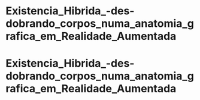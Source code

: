 # Existencia_Hibrida_-des-dobrando_corpos_numa_anatomia_grafica_em_Realidade_Aumentada
# Existencia_Hibrida_-des-dobrando_corpos_numa_anatomia_grafica_em_Realidade_Aumentada

